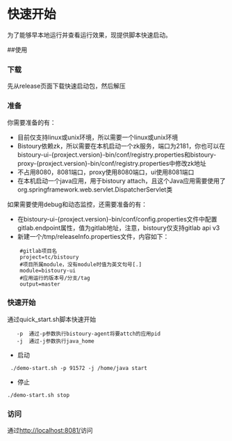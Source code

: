 # 快速开始

为了能够早本地运行并查看运行效果，现提供脚本快速启动。

##使用

### 下载

先从release页面下载快速启动包，然后解压

### 准备

你需要准备的有：

- 目前仅支持linux或unix环境，所以需要一个linux或unix环境
- Bistoury依赖zk，所以需要在本机启动一个zk服务，端口为2181，你也可以在bistoury-ui-{proxject.version}-bin/conf/registry.properties和bistoury-proxy-{proxject.version}-bin/conf/registry.properties中修改zk地址
- 不占用8080，8081端口，proxy使用8080端口，ui使用8081端口
- 在本机启动一个java应用，用于bistoury attach，且这个Java应用需要使用了org.springframework.web.servlet.DispatcherServlet类

如果需要使用debug和动态监控，还需要准备的有：

- 在bistoury-ui-{proxject.version}-bin/conf/config.properties文件中配置gitlab.endpoint属性，值为gitlab地址，注意，bistoury仅支持gitlab api v3
- 新建一个/tmp/releaseInfo.properties文件，内容如下：
```properties
    #gitlab项目名
    project=tc/bistoury
    #项目所属module，没有module时值为英文句号[.]
    module=bistoury-ui
    #应用运行的版本号/分支/tag
    output=master
```

### 快速开始

通过quick_start.sh脚本快速开始
```sell
   -p  通过-p参数执行bistoury-agent将要attch的应用pid
   -j  通过-j参数执行java_home
```

- 启动

```jshelllanguage
 ./demo-start.sh -p 91572 -j /home/java start
```
- 停止

```jshelllanguage
./demo-start.sh stop
```

### 访问
通过[http://localhost:8081/](http://localhost:8081/)访问